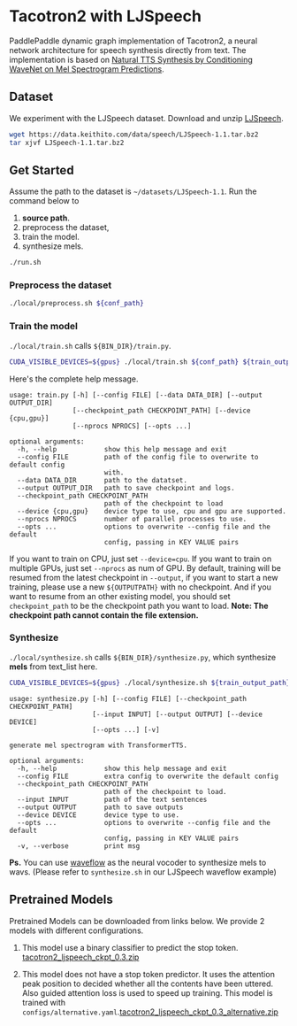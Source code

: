 # Tacotron2  with LJSpeech
PaddlePaddle dynamic graph implementation of Tacotron2, a neural network architecture for speech synthesis directly from text. The implementation is based on [Natural TTS Synthesis by Conditioning WaveNet on Mel Spectrogram Predictions](https://arxiv.org/abs/1712.05884).

## Dataset
We experiment with the LJSpeech dataset. Download and unzip [LJSpeech](https://keithito.com/LJ-Speech-Dataset/).

```bash
wget https://data.keithito.com/data/speech/LJSpeech-1.1.tar.bz2
tar xjvf LJSpeech-1.1.tar.bz2
```
## Get Started
Assume the path to the dataset is `~/datasets/LJSpeech-1.1`.
Run the command below to
1. **source path**.
2. preprocess the dataset,
3. train the model.
4. synthesize mels.
```bash
./run.sh
```
### Preprocess the dataset
```bash
./local/preprocess.sh ${conf_path}
```
### Train the model
`./local/train.sh` calls `${BIN_DIR}/train.py`.
```bash
CUDA_VISIBLE_DEVICES=${gpus} ./local/train.sh ${conf_path} ${train_output_path}
```
Here's the complete help message.
```text
usage: train.py [-h] [--config FILE] [--data DATA_DIR] [--output OUTPUT_DIR]
                [--checkpoint_path CHECKPOINT_PATH] [--device {cpu,gpu}]
                [--nprocs NPROCS] [--opts ...]

optional arguments:
  -h, --help            show this help message and exit
  --config FILE         path of the config file to overwrite to default config
                        with.
  --data DATA_DIR       path to the datatset.
  --output OUTPUT_DIR   path to save checkpoint and logs.
  --checkpoint_path CHECKPOINT_PATH
                        path of the checkpoint to load
  --device {cpu,gpu}    device type to use, cpu and gpu are supported.
  --nprocs NPROCS       number of parallel processes to use.
  --opts ...            options to overwrite --config file and the default
                        config, passing in KEY VALUE pairs
```

If you want to train on CPU, just set ``--device=cpu``.
If you want to train on multiple GPUs, just set ``--nprocs`` as num of GPU.
By default, training will be resumed from the latest checkpoint in ``--output``, if you want to start a new training, please use a new ``${OUTPUTPATH}`` with no checkpoint.
And if you want to resume from an other existing model, you should set ``checkpoint_path`` to be the checkpoint path you want to load.
**Note: The checkpoint path cannot contain the file extension.**

### Synthesize
`./local/synthesize.sh` calls `${BIN_DIR}/synthesize.py`,  which synthesize **mels**  from text_list here.
```bash
CUDA_VISIBLE_DEVICES=${gpus} ./local/synthesize.sh ${train_output_path} ${ckpt_name}
```
```text
usage: synthesize.py [-h] [--config FILE] [--checkpoint_path CHECKPOINT_PATH]
                     [--input INPUT] [--output OUTPUT] [--device DEVICE]
                     [--opts ...] [-v]

generate mel spectrogram with TransformerTTS.

optional arguments:
  -h, --help            show this help message and exit
  --config FILE         extra config to overwrite the default config
  --checkpoint_path CHECKPOINT_PATH
                        path of the checkpoint to load.
  --input INPUT         path of the text sentences
  --output OUTPUT       path to save outputs
  --device DEVICE       device type to use.
  --opts ...            options to overwrite --config file and the default
                        config, passing in KEY VALUE pairs
  -v, --verbose         print msg
```
**Ps.** You can  use [waveflow](https://github.com/PaddlePaddle/Parakeet/tree/develop/examples/waveflow) as the neural vocoder to synthesize mels to wavs. (Please  refer to `synthesize.sh` in our  LJSpeech waveflow example)

## Pretrained Models
Pretrained Models can be downloaded from links below. We provide 2 models with different configurations.

1. This model use a binary classifier to predict the stop token. [tacotron2_ljspeech_ckpt_0.3.zip](https://paddlespeech.bj.bcebos.com/Parakeet/tacotron2_ljspeech_ckpt_0.3.zip)

2. This model does not have a stop token predictor. It uses the attention peak position to decided whether all the contents have been uttered. Also guided attention loss is used to speed up training. This model is trained with `configs/alternative.yaml`.[tacotron2_ljspeech_ckpt_0.3_alternative.zip](https://paddlespeech.bj.bcebos.com/Parakeet/tacotron2_ljspeech_ckpt_0.3_alternative.zip)
